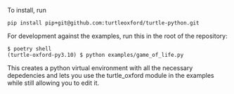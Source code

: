 To install, run 
```
pip install pip+git@github.com:turtleoxford/turtle-python.git
```

For development against the examples, run this in the root of the repository:
```
$ poetry shell
(turtle-oxford-py3.10) $ python examples/game_of_life.py
```

This creates a python virtual environment with all the necessary depedencies and lets you use the turtle_oxford module in the examples while still allowing you to edit it.
